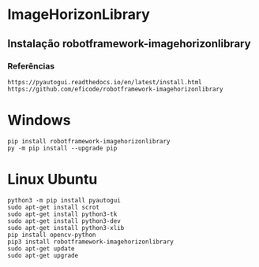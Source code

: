 # ImageHorizonLibrary
## Instalação robotframework-imagehorizonlibrary

### Referências
    https://pyautogui.readthedocs.io/en/latest/install.html
    https://github.com/eficode/robotframework-imagehorizonlibrary

# Windows
    pip install robotframework-imagehorizonlibrary
    py -m pip install --upgrade pip

# Linux Ubuntu
    python3 -m pip install pyautogui
    sudo apt-get install scrot
    sudo apt-get install python3-tk
    sudo apt-get install python3-dev
    sudo apt-get install python3-xlib
    pip install opencv-python
    pip3 install robotframework-imagehorizonlibrary
    sudo apt-get update
    sudo apt-get upgrade